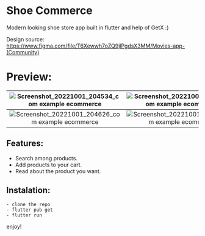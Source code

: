# Shoe Commerce

Modern looking shoe store app built in flutter and help of GetX :)

Design source: https://www.figma.com/file/T6Xewwh7oZQ9jlPgdsX3MM/Movies-app-(Community)


# Preview:
| ![Screenshot_20221001_204534_com example ecommerce](https://user-images.githubusercontent.com/93007857/193422187-8a8a2072-3de8-497f-9d28-fca4c30bc8ed.jpg) | ![Screenshot_20221001_204608_com example ecommerce](https://user-images.githubusercontent.com/93007857/193422189-50d7f617-f48f-4f16-b3a9-d99e59ddc863.jpg)   
| :---:   | :---: 
| ![Screenshot_20221001_204626_com example ecommerce](https://user-images.githubusercontent.com/93007857/193422244-4b3ed919-e9d7-4c14-b26d-59ed6e54b8c7.jpg) | ![Screenshot_20221001_204644_com example ecommerce](https://user-images.githubusercontent.com/93007857/193422250-4d925915-f1f2-494a-b53f-f09157ac0600.jpg)    









## Features:

- Search among products.
- Add products to your cart.
- Read about the product you want.


## Instalation:

```
- clone the repo
- flutter pub get
- flutter run
```

enjoy!


